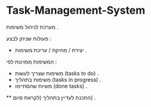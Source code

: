 # Task-Management-System
מערכת לניהול משימות .

פעולות שניתן לבצע :
* יצירת / מחיקת / עריכת משימות .

המשימות ממוינות לפי :
* משימות שצריך לעשות (tasks to do) .
* משימות בתהליך (tasks in progress) .
* משיות שהסתיימו (done tasks) .


** התכנת לעדיין בתהליך (לקראת סיום( .
